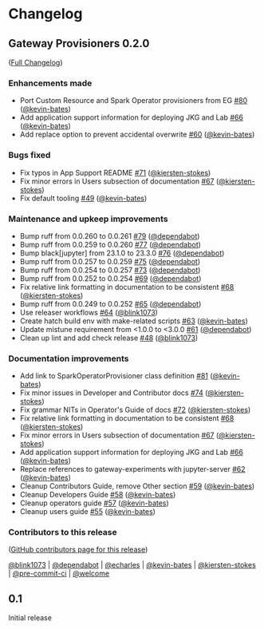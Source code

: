 # Changelog

<!-- <START NEW CHANGELOG ENTRY> -->

## Gateway Provisioners 0.2.0

([Full Changelog](https://github.com/jupyter-server/gateway_provisioners/compare/v0.1.0...5dc7e2c85f98328bd4f1a960555fad81894eb78b))

### Enhancements made

- Port Custom Resource and Spark Operator provisioners from EG [#80](https://github.com/jupyter-server/gateway_provisioners/pull/80) ([@kevin-bates](https://github.com/kevin-bates))
- Add application support information for deploying JKG and Lab [#66](https://github.com/jupyter-server/gateway_provisioners/pull/66) ([@kevin-bates](https://github.com/kevin-bates))
- Add replace option to prevent accidental overwrite [#60](https://github.com/jupyter-server/gateway_provisioners/pull/60) ([@kevin-bates](https://github.com/kevin-bates))

### Bugs fixed

- Fix typos in App Support README [#71](https://github.com/jupyter-server/gateway_provisioners/pull/71) ([@kiersten-stokes](https://github.com/kiersten-stokes))
- Fix minor errors in Users subsection of documentation [#67](https://github.com/jupyter-server/gateway_provisioners/pull/67) ([@kiersten-stokes](https://github.com/kiersten-stokes))
- Fix default tooling [#49](https://github.com/jupyter-server/gateway_provisioners/pull/49) ([@kevin-bates](https://github.com/kevin-bates))

### Maintenance and upkeep improvements

- Bump ruff from 0.0.260 to 0.0.261 [#79](https://github.com/jupyter-server/gateway_provisioners/pull/79) ([@dependabot](https://github.com/dependabot))
- Bump ruff from 0.0.259 to 0.0.260 [#77](https://github.com/jupyter-server/gateway_provisioners/pull/77) ([@dependabot](https://github.com/dependabot))
- Bump black\[jupyter\] from 23.1.0 to 23.3.0 [#76](https://github.com/jupyter-server/gateway_provisioners/pull/76) ([@dependabot](https://github.com/dependabot))
- Bump ruff from 0.0.257 to 0.0.259 [#75](https://github.com/jupyter-server/gateway_provisioners/pull/75) ([@dependabot](https://github.com/dependabot))
- Bump ruff from 0.0.254 to 0.0.257 [#73](https://github.com/jupyter-server/gateway_provisioners/pull/73) ([@dependabot](https://github.com/dependabot))
- Bump ruff from 0.0.252 to 0.0.254 [#69](https://github.com/jupyter-server/gateway_provisioners/pull/69) ([@dependabot](https://github.com/dependabot))
- Fix relative link formatting in documentation to be consistent  [#68](https://github.com/jupyter-server/gateway_provisioners/pull/68) ([@kiersten-stokes](https://github.com/kiersten-stokes))
- Bump ruff from 0.0.249 to 0.0.252 [#65](https://github.com/jupyter-server/gateway_provisioners/pull/65) ([@dependabot](https://github.com/dependabot))
- Use releaser workflows [#64](https://github.com/jupyter-server/gateway_provisioners/pull/64) ([@blink1073](https://github.com/blink1073))
- Create hatch build env with make-related scripts [#63](https://github.com/jupyter-server/gateway_provisioners/pull/63) ([@kevin-bates](https://github.com/kevin-bates))
- Update mistune requirement from \<1.0.0 to \<3.0.0 [#61](https://github.com/jupyter-server/gateway_provisioners/pull/61) ([@dependabot](https://github.com/dependabot))
- Clean up lint and add check release [#48](https://github.com/jupyter-server/gateway_provisioners/pull/48) ([@blink1073](https://github.com/blink1073))

### Documentation improvements

- Add link to SparkOperatorProvisioner class definition [#81](https://github.com/jupyter-server/gateway_provisioners/pull/81) ([@kevin-bates](https://github.com/kevin-bates))
- Fix minor issues in Developer and Contributor docs [#74](https://github.com/jupyter-server/gateway_provisioners/pull/74) ([@kiersten-stokes](https://github.com/kiersten-stokes))
- Fix grammar NITs in Operator's Guide of docs [#72](https://github.com/jupyter-server/gateway_provisioners/pull/72) ([@kiersten-stokes](https://github.com/kiersten-stokes))
- Fix relative link formatting in documentation to be consistent  [#68](https://github.com/jupyter-server/gateway_provisioners/pull/68) ([@kiersten-stokes](https://github.com/kiersten-stokes))
- Fix minor errors in Users subsection of documentation [#67](https://github.com/jupyter-server/gateway_provisioners/pull/67) ([@kiersten-stokes](https://github.com/kiersten-stokes))
- Add application support information for deploying JKG and Lab [#66](https://github.com/jupyter-server/gateway_provisioners/pull/66) ([@kevin-bates](https://github.com/kevin-bates))
- Replace references to gateway-experiments with jupyter-server [#62](https://github.com/jupyter-server/gateway_provisioners/pull/62) ([@kevin-bates](https://github.com/kevin-bates))
- Cleanup Contributors Guide, remove Other section [#59](https://github.com/jupyter-server/gateway_provisioners/pull/59) ([@kevin-bates](https://github.com/kevin-bates))
- Cleanup Developers Guide [#58](https://github.com/jupyter-server/gateway_provisioners/pull/58) ([@kevin-bates](https://github.com/kevin-bates))
- Cleanup operators guide [#57](https://github.com/jupyter-server/gateway_provisioners/pull/57) ([@kevin-bates](https://github.com/kevin-bates))
- Cleanup users guide [#55](https://github.com/jupyter-server/gateway_provisioners/pull/55) ([@kevin-bates](https://github.com/kevin-bates))

### Contributors to this release

([GitHub contributors page for this release](https://github.com/jupyter-server/gateway_provisioners/graphs/contributors?from=2023-01-27&to=2023-04-20&type=c))

[@blink1073](https://github.com/search?q=repo%3Ajupyter-server%2Fgateway_provisioners+involves%3Ablink1073+updated%3A2023-01-27..2023-04-20&type=Issues) | [@dependabot](https://github.com/search?q=repo%3Ajupyter-server%2Fgateway_provisioners+involves%3Adependabot+updated%3A2023-01-27..2023-04-20&type=Issues) | [@echarles](https://github.com/search?q=repo%3Ajupyter-server%2Fgateway_provisioners+involves%3Aecharles+updated%3A2023-01-27..2023-04-20&type=Issues) | [@kevin-bates](https://github.com/search?q=repo%3Ajupyter-server%2Fgateway_provisioners+involves%3Akevin-bates+updated%3A2023-01-27..2023-04-20&type=Issues) | [@kiersten-stokes](https://github.com/search?q=repo%3Ajupyter-server%2Fgateway_provisioners+involves%3Akiersten-stokes+updated%3A2023-01-27..2023-04-20&type=Issues) | [@pre-commit-ci](https://github.com/search?q=repo%3Ajupyter-server%2Fgateway_provisioners+involves%3Apre-commit-ci+updated%3A2023-01-27..2023-04-20&type=Issues) | [@welcome](https://github.com/search?q=repo%3Ajupyter-server%2Fgateway_provisioners+involves%3Awelcome+updated%3A2023-01-27..2023-04-20&type=Issues)

<!-- <END NEW CHANGELOG ENTRY> -->

## 0.1

Initial release
